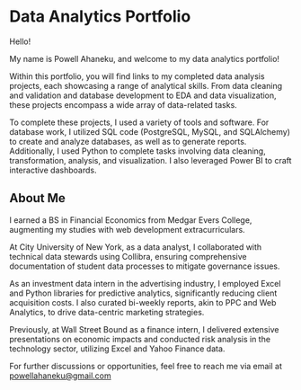 <h1>Data Analytics Portfolio</h1>
Hello!

My name is Powell Ahaneku, and welcome to my data analytics portfolio!

Within this portfolio, you will find links to my completed data analysis projects, each showcasing a range of analytical skills. From data cleaning and validation and database development to EDA and data visualization, these projects encompass a wide array of data-related tasks.

To complete these projects, I used a variety of tools and software. For database work, I utilized SQL code (PostgreSQL, MySQL, and SQLAlchemy) to create and analyze databases, as well as to generate reports. Additionally, I used Python to complete tasks involving data cleaning, transformation, analysis, and visualization. I also leveraged Power BI to craft interactive dashboards.

<h2>About Me</h2>

I earned a BS in Financial Economics from Medgar Evers College, augmenting my studies with web development extracurriculars.

At City University of New York, as a data analyst, I collaborated with technical data stewards using Collibra, ensuring comprehensive documentation of student data processes to mitigate governance issues.

As an investment data intern in the advertising industry, I employed Excel and Python libraries for predictive analytics, significantly reducing client acquisition costs. I also curated bi-weekly reports, akin to PPC and Web Analytics, to drive data-centric marketing strategies.

Previously, at Wall Street Bound as a finance intern, I delivered extensive presentations on economic impacts and conducted risk analysis in the technology sector, utilizing Excel and Yahoo Finance data.

For further discussions or opportunities, feel free to reach me via email at powellahaneku@gmail.com





